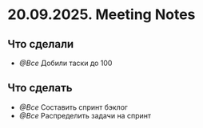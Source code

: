 # 20.09.2025. Meeting Notes

## Что сделали
* *@Все* Добили таски до 100

## Что сделать
* *@Все* Составить спринт бэклог
* *@Все* Распределить задачи на спринт
